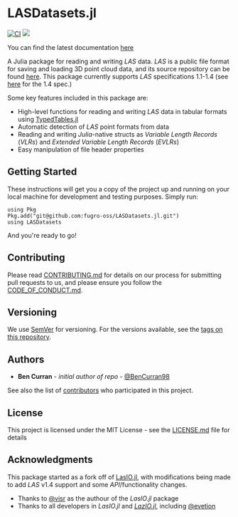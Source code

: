 # LASDatasets.jl 

[![CI](https://github.com/fugro-oss/LASDatasets.jl/actions/workflows/ci.yml/badge.svg?branch=main)](https://github.com/fugro-oss/LASDatasets.jl/actions/workflows/ci.yml)
[![](https://img.shields.io/badge/docs-latest-blue.svg)](https://fugro-oss.github.io/LASDatasets.jl/dev)

You can find the latest documentation [here](https://fugro-oss.github.io/LASDatasets.jl/dev/)

A Julia package for reading and writing *LAS* data. *LAS* is a public file format for saving and loading 3D point cloud data, and its source repository can be found [here](https://github.com/ASPRSorg/LAS). This package currently supports *LAS* specifications 1.1-1.4 (see [here](https://www.asprs.org/wp-content/uploads/2019/03/LAS_1_4_r14.pdf) for the 1.4 spec.)

Some key features included in this package are:
* High-level functions for reading and writing *LAS* data in tabular formats using [TypedTables.jl](https://github.com/JuliaData/TypedTables.jl)
* Automatic detection of *LAS* point formats from data
* Reading and writing *Julia*-native structs as *Variable Length Records* (*VLRs*) and *Extended Variable Length Records* (*EVLRs*)
* Easy manipulation of file header properties


## Getting Started

These instructions will get you a copy of the project up and running on your local machine for development and testing purposes. Simply run:

```
using Pkg
Pkg.add("git@github.com:fugro-oss/LASDatasets.jl.git")
using LASDatasets
```

And you're ready to go!

## Contributing

Please read [CONTRIBUTING.md](CONTRIBUTING.md) for details on our process for submitting pull requests to us, and please ensure
you follow the [CODE_OF_CONDUCT.md](CODE_OF_CONDUCT.md).

## Versioning

We use [SemVer](http://semver.org/) for versioning. For the versions available, see the [tags on this repository](https://github.com/fugro-oss/LASDatasets.jl/tags). 

## Authors

* **Ben Curran** - *initial author of repo* - [@BenCurran98](https://github.com/BenCurran98)

See also the list of [contributors](CONTRIBUTORS) who participated in this project.

## License

This project is licensed under the MIT License - see the [LICENSE.md](LICENSE.md) file for details

## Acknowledgments

This package started as a fork off of [LasIO.jl](https://github.com/visr/LasIO.jl), with modifications being made to add *LAS* v1.4 support and some *API*/functionality changes. 

* Thanks to [@visr](https://github.com/visr) as the authour of the *LasIO.jl* package
* Thanks to all developers in *LasIO.jl* and [*LazIO.jl*](https://github.com/evetion/LazIO.jl), including [@evetion](https://github.com/evetion)

